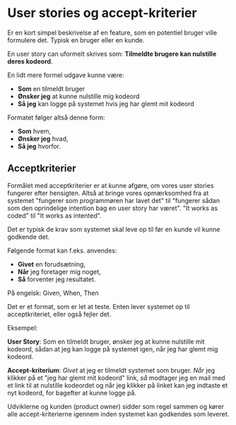 # User stories og accept-kriterier

Er en kort simpel beskrivelse af en feature, som en potentiel bruger ville formulere det. Typisk en bruger eller en kunde.

En user story can uformelt skrives som: **Tilmeldte brugere kan nulstille deres kodeord**.

En lidt mere formel udgave kunne være:

* **Som** en tilmeldt bruger
* **Ønsker jeg** at kunne nulstille mig kodeord
* **Så jeg** kan logge på systemet hvis jeg har glemt mit kodeord

Formatet følger altså denne form:

* **Som** hvem,
* **Ønsker jeg** hvad,
* **Så jeg** hvorfor.

## Acceptkriterier

Formålet med acceptkriterier er at kunne afgøre, om vores user stories fungerer
efter hensigten. Altså at bringe vores opmærksomhed fra at systemet "fungerer som programmøren har lavet det" til "fungerer sådan som den oprindelige intention bag en user story har været". "It works as coded" til "It works as intented".

Det er typisk de krav som systemet skal leve op til før en kunde vil kunne godkende det.

Følgende format kan f.eks. anvendes:

* **Givet** en forudsætning,
* **Når** jeg foretager mig noget,
* **Så** forventer jeg resultatet.

På engelsk: Given, When, Then

Det er et format, som er let at teste. Enten lever systemet op til acceptkriteriet, eller også fejler det.

Eksempel:

**User Story**: Som en tilmeldt bruger, ønsker jeg at kunne nulstille mit kodeord, sådan at jeg kan logge på systemet igen, når jeg har glemt mig kodeord.

**Accept-kriterium**: _Givet_ at jeg er tilmeldt systemet som bruger. _Når_ jeg klikker på et "jeg har glemt mit kodeord" link, _så_ modtager jeg en mail med et link til at nulstille kodeordet og når jeg klikker på linket kan jeg indtaste et nyt kodeord, for bagefter at kunne logge på.

Udviklerne og kunden (product owner) sidder som regel sammen og kører alle accept-kriterierne igennem inden systemet kan godkendes som leveret.

